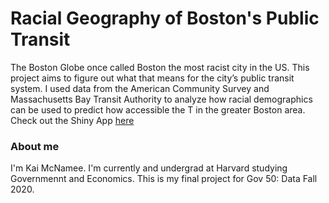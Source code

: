 # Racial Geography of Boston's Public Transit
The Boston Globe once called Boston the most racist city in the US. This project
aims to figure out what that means for the city’s public transit system. I used
data from the American Community Survey and Massachusetts Bay Transit Authority
to analyze how racial demographics can be used to predict how accessible the T
in the greater Boston area. Check out the Shiny App [here](https://kaimcnamee.shinyapps.io/mbta_access/)

### About me
I'm Kai McNamee. I'm currently and undergrad at Harvard studying Governmennt and
Economics. This is my final project for Gov 50: Data Fall 2020.